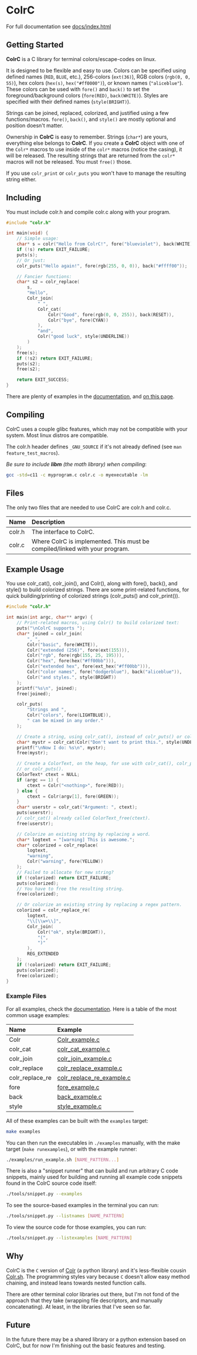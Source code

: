 # ColrC

For full documentation see [docs/index.html](docs/index.html)

## Getting Started
**ColrC** is a C library for terminal colors/escape-codes on linux.

It is designed to be flexible and easy to use. Colors can be specified using
defined names (`RED`, `BLUE`, etc.), 256-colors (`ext(36)`),
RGB colors (`rgb(0, 0, 55)`), hex colors (`hex(s)`, `hex("#ff0000")`), or known names (`"aliceblue"`).
These colors can be used with `fore()` and `back()` to set the foreground/background
colors (`fore(RED)`, `back(WHITE)`).
Styles are specified with their defined names (`style(BRIGHT)`).

Strings can be joined, replaced, colorized, and justified using a few
functions/macros. `fore()`, `back()`, and `style()` are mostly optional
and position doesn't matter.

Ownership in **ColrC** is easy to remember. Strings (`char*`) are yours,
everything else belongs to **ColrC**. If you create a **ColrC** object with one
of the `Colr*` macros to use inside of the `colr*` macros (notice the casing),
it will be released. The resulting strings that are returned from the `colr*`
macros will not be released. You must `free()` those.

If you use `colr_print` or `colr_puts` you won't have to manage the resulting
string either.


## Including
You must include colr.h and compile colr.c along with your program.
```c
#include "colr.h"

int main(void) {
    // Simple usage:
    char* s = colr("Hello from ColrC!", fore("blueviolet"), back(WHITE));
    if (!s) return EXIT_FAILURE;
    puts(s);
    // Or just:
    colr_puts("Hello again!", fore(rgb(255, 0, 0)), back("#ffff00"));

    // Fancier functions:
    char* s2 = colr_replace(
        s,
        "Hello",
        Colr_join(
            " ",
            Colr_cat(
                Colr("Good", fore(rgb(0, 0, 255)), back(RESET)),
                Colr("bye", fore(CYAN))
            ),
            "and",
            Colr("good luck", style(UNDERLINE))
        )
    );
    free(s);
    if (!s2) return EXIT_FAILURE;
    puts(s2);
    free(s2);

    return EXIT_SUCCESS;
}

```

There are plenty of examples in the [documentation](examples.html), and
[on this page](#example-usage).

## Compiling

ColrC uses a couple glibc features, which may not be compatible with your system.
Most linux distros are compatible.

The colr.h header defines `_GNU_SOURCE` if it's not already defined (see `man feature_test_macros`).

*Be sure to include **libm** (the math library) when compiling*:
```bash
gcc -std=c11 -c myprogram.c colr.c -o myexecutable -lm
```

## Files

The only two files that are needed to use ColrC are colr.h and colr.c.

Name   | Description
:----- | :---------------------------------------------
colr.h | The interface to ColrC.
colr.c | Where ColrC is implemented. This must be compiled/linked with your program.

## Example Usage

You use colr_cat(), colr_join(), and Colr(), along with fore(), back(), and style()
to build colorized strings. There are some print-related functions, for quick
building/printing of colorized strings (colr_puts() and colr_print()).

```c
#include "colr.h"

int main(int argc, char** argv) {
    // Print-related macros, using Colr() to build colorized text:
    puts("\nColrC supports ");
    char* joined = colr_join(
        ", ",
        Colr("basic", fore(WHITE)),
        Colr("extended (256)", fore(ext(155))),
        Colr("rgb", fore(rgb(155, 25, 195))),
        Colr("hex", fore(hex("#ff00bb"))),
        Colr("extended hex", fore(ext_hex("#ff00bb"))),
        Colr("color names", fore("dodgerblue"), back("aliceblue")),
        Colr("and styles.", style(BRIGHT))
    );
    printf("%s\n", joined);
    free(joined);

    colr_puts(
        "Strings and ",
        Colr("colors", fore(LIGHTBLUE)),
        " can be mixed in any order."
    );

    // Create a string, using colr_cat(), instead of colr_puts() or colr_print().
    char* mystr = colr_cat(Colr("Don't want to print this.", style(UNDERLINE)));
    printf("\nNow I do: %s\n", mystr);
    free(mystr);

    // Create a ColorText, on the heap, for use with colr_cat(), colr_print(),
    // or colr_puts().
    ColorText* ctext = NULL;
    if (argc == 1) {
        ctext = Colr("<nothing>", fore(RED));
    } else {
        ctext = Colr(argv[1], fore(GREEN));
    }
    char* userstr = colr_cat("Argument: ", ctext);
    puts(userstr);
    // colr_cat() already called ColorText_free(ctext).
    free(userstr);

    // Colorize an existing string by replacing a word.
    char* logtext = "[warning] This is awesome.";
    char* colorized = colr_replace(
        logtext,
        "warning",
        Colr("warning", fore(YELLOW))
    );
    // Failed to allocate for new string?
    if (!colorized) return EXIT_FAILURE;
    puts(colorized);
    // You have to free the resulting string.
    free(colorized);

    // Or colorize an existing string by replacing a regex pattern.
    colorized = colr_replace_re(
        logtext,
        "\\[\\w+\\]",
        Colr_join(
            Colr("ok", style(BRIGHT)),
            "(",
            ")"
        ),
        REG_EXTENDED
    );
    if (!colorized) return EXIT_FAILURE;
    puts(colorized);
    free(colorized);
}
```


### Example Files

For all examples, check the [documentation](examples.html).
Here is a table of the most common usage examples:

Name                  | Example
:-------------------- | :-----------------------------
Colr             | [Colr_example.c](examples/Colr_example.c)
colr_cat         | [colr_cat_example.c](examples/colr_cat_example.c)
colr_join        | [colr_join_example.c](examples/colr_join_example.c)
colr_replace     | [colr_replace_example.c](examples/colr_replace_example.c)
colr_replace_re  | [colr_replace_re_example.c](examples/colr_replace_re_example.c)
fore             | [fore_example.c](examples/fore_example.c)
back             | [back_example.c](examples/back_example.c)
style            | [style_example.c](examples/style_example.c)

All of these examples can be built with the `examples` target:
```bash
make examples
```

You can then run the executables in `./examples` manually, with the make
target (`make runexamples`), or with the example runner:
```bash
./examples/run_example.sh [NAME_PATTERN...]
```

There is also a "snippet runner" that can build and run
arbitrary C code snippets, mainly used for building and running all example
code snippets found in the ColrC source code itself:
```bash
./tools/snippet.py --examples
```

To see the source-based examples in the terminal you can run:
```bash
./tools/snippet.py --listnames [NAME_PATTERN]
```

To view the source code for those examples, you can run:
```bash
./tools/snippet.py --listexamples [NAME_PATTERN]
```

## Why

ColrC is the `C` version of [Colr](https://github.com/welbornprod/colr)
(a python library) and it's less-flexible cousin
[Colr.sh](https://github.com/welbornprod/colr.sh).
The programming styles vary because `C` doesn't allow easy method chaining,
and instead leans towards nested function calls.

There are other terminal color libraries out there, but I'm not fond of the
approach that they take (wrapping file descriptors, and manually concatenating).
At least, in the libraries that I've seen so far.

## Future

In the future there may be a shared library or a python extension based on
ColrC, but for now I'm finishing out the basic features and testing.

